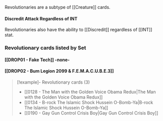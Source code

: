 Revolutionaries are a subtype of [[Creature]] cards.



#### Discredit Attack Regardless of INT

Revolutionaries also have the ability to [[Discredit]] regardless of [[INT]] stat.


### Revolutionary cards listed by Set

#### [[DROP01 - Fake Tech]]  -none-

#### [[DROP02 - Bum Legion 2099 & F.E.M.A.C.U.B.E.3]]

> [!example]- Revolutionary cards (3)
>  - [[0128 - The Man with the Golden Voice Obama Redux|The Man with the Golden Voice Obama Redux]]
>  - [[0134 - B-rock The Islamic Shock Hussein O-Bomb-Ya|B-rock The Islamic Shock Hussein O-Bomb-Ya]]
>  - [[0190 - Gay Gun Control Crisis Boy|Gay Gun Control Crisis Boy]]


